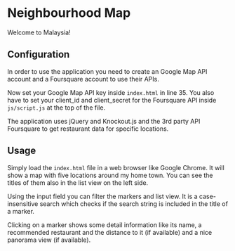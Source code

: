 # Neighbourhood Map

Welcome to Malaysia!

## Configuration

In order to use the application you need to create an Google Map API account and a Foursquare account to use their APIs.

Now set your Google Map API key inside `index.html` in line 35.
You also have to set your client_id and client_secret for the Foursquare API inside `js/script.js` at the top of the file.

The application uses jQuery and Knockout.js and the 3rd party API Foursquare to get restaurant data for specific locations.

## Usage

Simply load the `index.html` file in a web browser like Google Chrome. It will show a map with five locations around my home town.
You can see the titles of them also in the list view on the left side.

Using the input field you can filter the markers and list view. It is a case-insensitive search which checks if the search string is included in the title of a marker.

Clicking on a marker shows some detail information like its name, a recommended restaurant and the distance to it (if available) and a nice panorama view (if available).
